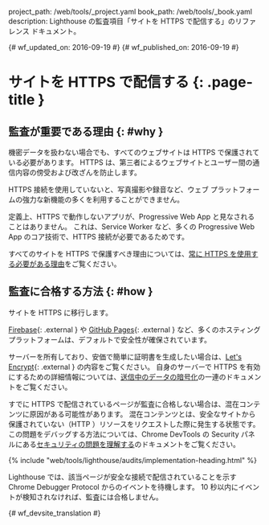 project_path: /web/tools/_project.yaml
book_path: /web/tools/_book.yaml
description: Lighthouse の監査項目「サイトを HTTPS で配信する」のリファレンス ドキュメント。

{# wf_updated_on: 2016-09-19 #}
{# wf_published_on: 2016-09-19 #}

#  サイトを HTTPS で配信する {: .page-title }

##  監査が重要である理由 {: #why }

機密データを扱わない場合でも、すべてのウェブサイトは HTTPS で保護されている必要があります。
HTTPS は、第三者によるウェブサイトとユーザー間の通信内容の傍受および改ざんを防止します。


HTTPS 接続を使用していないと、写真撮影や録音など、ウェブ プラットフォームの強力な新機能の多くを利用することができません。


定義上、HTTPS で動作しないアプリが、Progressive Web App と見なされることはありません。
これは、Service Worker など、多くの Progressive Web App のコア技術で、HTTPS 接続が必要であるためです。


すべてのサイトを HTTPS で保護すべき理由については、[常に HTTPS を使用する必要がある理由](/web/fundamentals/security/encrypt-in-transit/why-https)をご覧ください。


##  監査に合格する方法 {: #how }

サイトを HTTPS に移行します。

[Firebase](https://firebase.google.com/docs/hosting/){: .external }
や [GitHub Pages](https://pages.github.com/){: .external } など、多くのホスティング プラットフォームは、デフォルトで安全性が確保されています。


サーバーを所有しており、安価で簡単に証明書を生成したい場合は、[Let's Encrypt](https://letsencrypt.org/){: .external } の内容をご覧ください。
自身のサーバーで HTTPS
を有効にするための詳細情報については、[送信中のデータの暗号化](/web/fundamentals/security/encrypt-in-transit/enable-https)の一連のドキュメントをご覧ください。


すでに HTTPS で配信されているページが監査に合格しない場合は、混在コンテンツに原因がある可能性があります。
混在コンテンツとは、安全なサイトから保護されていない（HTTP ）リソースをリクエストした際に発生する状態です。
この問題をデバッグする方法については、Chrome DevTools の Security
パネルにある[セキュリティの問題を理解する](/web/tools/chrome-devtools/debug/security)のドキュメントをご覧ください。


{% include "web/tools/lighthouse/audits/implementation-heading.html" %}

Lighthouse では、該当ページが安全な接続で配信されていることを示す Chrome Debugger Protocol からのイベントを待機します。
10 秒以内にイベントが検知されなければ、監査には合格しません。



{# wf_devsite_translation #}
